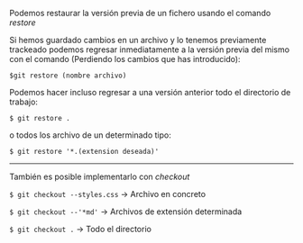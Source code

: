 
Podemos restaurar la versión previa de un fichero usando el comando *restore*

Si hemos guardado cambios en un archivo y lo tenemos previamente trackeado podemos regresar inmediatamente a la versión  previa del mismo con el comando (Perdiendo los cambios que has introducido):

`$git restore (nombre archivo)`

Podemos hacer incluso regresar a una versión anterior todo el directorio de trabajo:

`$ git restore .`

o todos los archivo de un determinado tipo:

`$ git restore '*.(extension deseada)'`

---------------------------------------------------------------------------

También es posible implementarlo con *checkout*

`$ git checkout --styles.css` -> Archivo en concreto

`$ git checkout --'*md'` -> Archivos de extensión determinada

`$ git checkout .` -> Todo el directorio 

